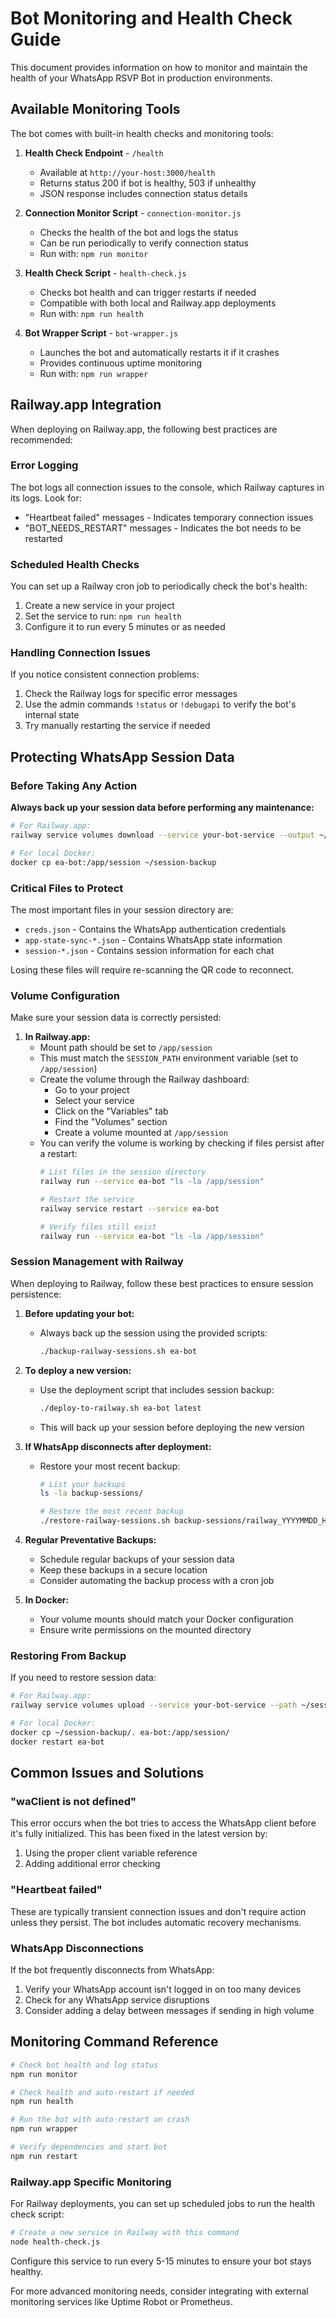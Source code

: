 # Bot Monitoring and Health Check Guide

This document provides information on how to monitor and maintain the health of your WhatsApp RSVP Bot in production environments.

## Available Monitoring Tools

The bot comes with built-in health checks and monitoring tools:

1. **Health Check Endpoint** - `/health`
   - Available at `http://your-host:3000/health`
   - Returns status 200 if bot is healthy, 503 if unhealthy
   - JSON response includes connection status details

2. **Connection Monitor Script** - `connection-monitor.js`
   - Checks the health of the bot and logs the status
   - Can be run periodically to verify connection status
   - Run with: `npm run monitor`

3. **Health Check Script** - `health-check.js`
   - Checks bot health and can trigger restarts if needed
   - Compatible with both local and Railway.app deployments
   - Run with: `npm run health`

4. **Bot Wrapper Script** - `bot-wrapper.js`
   - Launches the bot and automatically restarts it if it crashes
   - Provides continuous uptime monitoring
   - Run with: `npm run wrapper`

## Railway.app Integration

When deploying on Railway.app, the following best practices are recommended:

### Error Logging

The bot logs all connection issues to the console, which Railway captures in its logs. Look for:

- "Heartbeat failed" messages - Indicates temporary connection issues
- "BOT_NEEDS_RESTART" messages - Indicates the bot needs to be restarted

### Scheduled Health Checks

You can set up a Railway cron job to periodically check the bot's health:

1. Create a new service in your project
2. Set the service to run: `npm run health`
3. Configure it to run every 5 minutes or as needed

### Handling Connection Issues

If you notice consistent connection problems:

1. Check the Railway logs for specific error messages
2. Use the admin commands `!status` or `!debugapi` to verify the bot's internal state
3. Try manually restarting the service if needed

## Protecting WhatsApp Session Data

### Before Taking Any Action

**Always back up your session data before performing any maintenance:**

```bash
# For Railway.app:
railway service volumes download --service your-bot-service --output ~/session-backup

# For local Docker:
docker cp ea-bot:/app/session ~/session-backup
```

### Critical Files to Protect

The most important files in your session directory are:
- `creds.json` - Contains the WhatsApp authentication credentials
- `app-state-sync-*.json` - Contains WhatsApp state information
- `session-*.json` - Contains session information for each chat

Losing these files will require re-scanning the QR code to reconnect.

### Volume Configuration

Make sure your session data is correctly persisted:

1. **In Railway.app:**
   - Mount path should be set to `/app/session`
   - This must match the `SESSION_PATH` environment variable (set to `/app/session`)
   - Create the volume through the Railway dashboard:
     - Go to your project
     - Select your service
     - Click on the "Variables" tab
     - Find the "Volumes" section
     - Create a volume mounted at `/app/session`
   - You can verify the volume is working by checking if files persist after a restart:
     ```bash
     # List files in the session directory
     railway run --service ea-bot "ls -la /app/session"
     
     # Restart the service
     railway service restart --service ea-bot
     
     # Verify files still exist
     railway run --service ea-bot "ls -la /app/session"
     ```

### Session Management with Railway

When deploying to Railway, follow these best practices to ensure session persistence:

1. **Before updating your bot:**
   - Always back up the session using the provided scripts:
     ```bash
     ./backup-railway-sessions.sh ea-bot
     ```

2. **To deploy a new version:**
   - Use the deployment script that includes session backup:
     ```bash
     ./deploy-to-railway.sh ea-bot latest
     ```
   - This will back up your session before deploying the new version

3. **If WhatsApp disconnects after deployment:**
   - Restore your most recent backup:
     ```bash
     # List your backups
     ls -la backup-sessions/
     
     # Restore the most recent backup
     ./restore-railway-sessions.sh backup-sessions/railway_YYYYMMDD_HHMMSS ea-bot
     ```

4. **Regular Preventative Backups:**
   - Schedule regular backups of your session data
   - Keep these backups in a secure location
   - Consider automating the backup process with a cron job

2. **In Docker:**
   - Your volume mounts should match your Docker configuration
   - Ensure write permissions on the mounted directory

### Restoring From Backup

If you need to restore session data:

```bash
# For Railway.app:
railway service volumes upload --service your-bot-service --path ~/session-backup

# For local Docker:
docker cp ~/session-backup/. ea-bot:/app/session/
docker restart ea-bot
```

## Common Issues and Solutions

### "waClient is not defined"

This error occurs when the bot tries to access the WhatsApp client before it's fully initialized. This has been fixed in the latest version by:

1. Using the proper client variable reference 
2. Adding additional error checking

### "Heartbeat failed"

These are typically transient connection issues and don't require action unless they persist. The bot includes automatic recovery mechanisms.

### WhatsApp Disconnections

If the bot frequently disconnects from WhatsApp:

1. Verify your WhatsApp account isn't logged in on too many devices
2. Check for any WhatsApp service disruptions
3. Consider adding a delay between messages if sending in high volume

## Monitoring Command Reference

```bash
# Check bot health and log status
npm run monitor

# Check health and auto-restart if needed
npm run health

# Run the bot with auto-restart on crash
npm run wrapper

# Verify dependencies and start bot
npm run restart
```

### Railway.app Specific Monitoring

For Railway deployments, you can set up scheduled jobs to run the health check script:

```bash
# Create a new service in Railway with this command
node health-check.js
```

Configure this service to run every 5-15 minutes to ensure your bot stays healthy.

For more advanced monitoring needs, consider integrating with external monitoring services like Uptime Robot or Prometheus.
